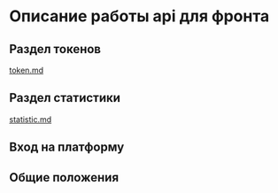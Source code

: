 # Описание работы api для фронта

## Раздел токенов
[token.md](front/token.md)

## Раздел статистики
[statistic.md](front/statistic.md)

## Вход на платформу

## Общие положения